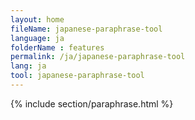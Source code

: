 ```yaml
---
layout: home
fileName: japanese-paraphrase-tool
language: ja
folderName : features
permalink: /ja/japanese-paraphrase-tool
lang: ja
tool: japanese-paraphrase-tool
---
```

{% include section/paraphrase.html %}